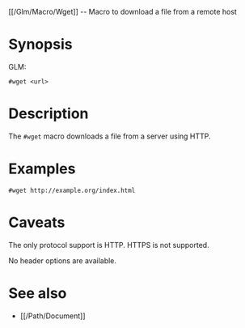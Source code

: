 [[/Glm/Macro/Wget]] -- Macro to download a file from a remote host

# Synopsis
GLM:
~~~
#wget <url>
~~~

# Description

The `#wget` macro downloads a file from a server using HTTP.

# Examples

~~~
#wget http://example.org/index.html
~~~

# Caveats

The only protocol support is HTTP.  HTTPS is not supported.

No header options are available.

# See also
* [[/Path/Document]]

